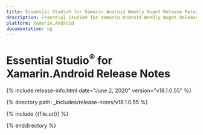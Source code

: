 ```yaml
---
title: Essential Studio® for Xamarin.Android Weekly Nuget Release Release Notes  
description: Essential Studio® for Xamarin.Android Weekly Nuget Release Release Notes  
platform: Xamarin.Android
documentation: ug
---
```


# Essential Studio<sup>®</sup> for Xamarin.Android  Release Notes  

{% include release-info.html date="June 2, 2020"  version="v18.1.0.55" %} 


{% directory path: _includes/release-notes/v18.1.0.55 %}

{% include {{file.url}} %}

{% enddirectory %}